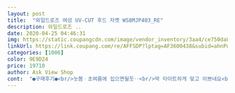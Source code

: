 ```yaml
---
layout: post 
title:  "와일드로즈 여성 UV-CUT 후드 자켓 WS8MJP403_RE" 
description: 와일드로즈 ..
date: 2020-04-25 04:46:31 
img: https://static.coupangcdn.com/image/vendor_inventory/3aa4/ce750da8010f88110cf29dc14a6015fe70146595d0af144edb878b84f1f9.jpg 
linkUrl: https://link.coupang.com/re/AFFSDP?lptag=AF3600438&subid=ahnPublicAsk&pageKey=1343897787&itemId=2371410505&vendorItemId=70367348755&traceid=V0-113-a8de6cbe14a6a6c1 
categories: [1006] 
color: 9E9D24 
price: 19710 
author: Ask View Shop 
cont:  "●구매후기●<br/>늣봄ㆍ초여름에 입으면될듯‥<br/>딱 타이트하게 맞고 이쁘네요<br/>바람막이용 후드자켓이 하나 필요했는데<br/>살짝두꺼운외투인줄  알앗는데<br/>색상도이쁘고 가격도 아주친절하고<br/>싸이즈가 좀크게나온듯하고 색상은화면과같아요  가격에맞게 입을안해요<br/>옷은66사이즈인데 95주문햇고<br/>완전앏은 바람막이네요<br/>일단 옷은 디자인ㆍ바느질 나무랄데없이 이쁜데ㆍ<br/>정말 잘샀다 싶어요~<br/>" 
---
```

